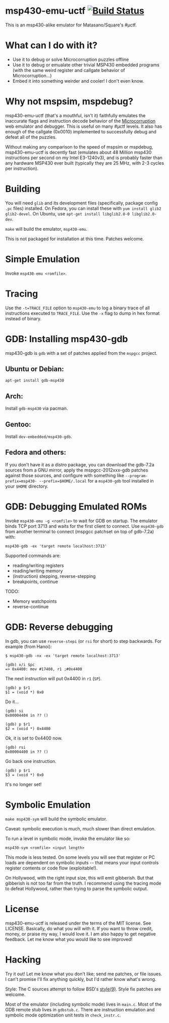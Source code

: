 msp430-emu-uctf [![Build Status](https://travis-ci.org/cemeyer/msp430-emu-uctf.png?branch=master)](https://travis-ci.org/cemeyer/msp430-emu-uctf)
===================

This is an msp430-alike emulator for Matasano/Square's #µctf.

What can I do with it?
======================

* Use it to debug or solve Microcorruption puzzles offline
* Use it to debug or emualate other trivial MSP430 embedded programs (with the
  same weird register and callgate behavior of Microcorruption...)
* Embed it into something weirder and cooler! I don't even know.

Why not mspsim, mspdebug?
=========================

msp430-emu-uctf (that's a mouthful, isn't it) faithfully emulates the
inaccurate flags and instruction decode behavior of the
[Microcorruption](http://microcorruption.com/) web emulator and debugger. This
is useful on many #µctf levels. It also has enough of the callgate (0x0010)
implemented to successfully debug and defeat all of the puzzles.

Without making any comparison to the speed of mspsim or mspdebug,
msp430-emu-uctf is decently fast (emulates about 48 Million msp430 instructions
per second on my Intel E3-1240v3), and is probably faster than any hardware
MSP430 ever built (typically they are 25 MHz, with 2-3 cycles per instruction).

Building
========

You will need `glib` and its development files (specifically, package config
`.pc` files) installed. On Fedora, you can install these with `yum install
glib2 glib2-devel`. On Ubuntu, use `apt-get install libglib2.0-0
libglib2.0-dev`.

`make` will build the emulator, `msp430-emu`.

This is not packaged for installation at this time. Patches welcome.

Simple Emulation
================

Invoke `msp430-emu <romfile>`.

Tracing
=======

Use the `-t=TRACE_FILE` option to `msp430-emu` to log a binary trace of all
instructions executed to `TRACE_FILE`. Use the `-x` flag to dump in hex format
instead of binary.

GDB: Installing msp430-gdb
==========================

msp430-gdb is `gdb` with a set of patches applied from the `mspgcc` project.

Ubuntu or Debian:
-----------------

`apt-get install gdb-msp430`

Arch:
-----

Install `gdb-msp430` via pacman.

Gentoo:
-------

Install `dev-embedded/msp430-gdb`.

Fedora and others:
------------------

If you don't have it as a distro package, you can download the gdb-7.2a sources
from a GNU mirror, apply the mspgcc-2012xxx-gdb patches against those sources,
and configure with something like `--program-prefix=msp430- --prefix=$HOME/.local`
for a `msp430-gdb` tool installed in your `$HOME` directory.

GDB: Debugging Emulated ROMs
============================

Invoke `msp430-emu -g <romfile>` to wait for GDB on startup. The emulator binds
TCP port 3713 and waits for the first client to connect. Use `msp430-gdb` from
another terminal to connect (mspgcc patchset on top of gdb-7.2a) with:

    msp430-gdb -ex 'target remote localhost:3713'

Supported commands are:
* reading/writing registers
* reading/writing memory
* (instruction) stepping, reverse-stepping
* breakpoints, continue

TODO:
* Memory watchpoints
* reverse-continue

GDB: Reverse debugging
======================

In gdb, you can use `reverse-stepi` (or `rsi` for short) to step backwards. For
example (from Hanoi):

    $ msp430-gdb -nx -ex 'target remote localhost:3713'

    (gdb) x/i $pc
    => 0x4400: mov #17408, r1 ;#0x4400

The next instruction will put 0x4400 in `r1` (`SP`).

    (gdb) p $r1
    $1 = (void *) 0x0

Do it...

    (gdb) si
    0x00004404 in ?? ()

    (gdb) p $r1
    $2 = (void *) 0x4400

Ok, it is set to 0x4400 now.

    (gdb) rsi
    0x00004400 in ?? ()

Go back one instruction.

    (gdb) p $r1
    $3 = (void *) 0x0

It's no longer set!

Symbolic Emulation
==================

`make msp430-sym` will build the symbolic emulator.

Caveat: symbolic execution is much, much slower than direct emulation.

To run a level in symbolic mode, invoke the emulator like so:

    msp430-sym <romfile> <input length>

This mode is less tested. On some levels you will see that register or PC loads
are dependent on symbolic inputs -- that means your input controls register
contents or code flow (exploitable!).

On Hollywood, with the right input size, this will emit gibberish. But that
gibberish is not too far from the truth. I recommend using the tracing mode to
defeat Hollywood, rather than trying to parse the symbolic output.

License
=======

msp430-emu-uctf is released under the terms of the MIT license. See LICENSE.
Basically, do what you will with it. If you want to throw credit, money, or
praise my way, I would love it. I am also happy to get negative feedback. Let
me know what you would like to see improved!

Hacking
=======

Try it out! Let me know what you don't like; send me patches, or file issues. I
can't promise I'll fix anything quickly, but I'd rather know what's wrong.

Style: The C sources attempt to follow BSD's
[style(9)](http://www.freebsd.org/cgi/man.cgi?query=style&sektion=9). Style fix
patches are welcome.

Most of the emulator (including symbolic mode) lives in `main.c`. Most of the
GDB remote stub lives in `gdbstub.c`. There are instruction emulation and
symbolic mode optimization unit tests in `check_instr.c`.

